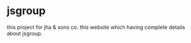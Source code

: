 # jsgroup
this project for jha &amp; sons co. this website which having complete details about jsgroup.
